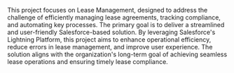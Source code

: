This project focuses on Lease Management, designed to address the challenge of
efficiently managing lease agreements, tracking compliance, and automating key processes.
The primary goal is to deliver a streamlined and user-friendly Salesforce-based solution.
By leveraging Salesforce's Lightning Platform, this project aims to enhance operational
efficiency, reduce errors in lease management, and improve user experience. The solution
aligns with the organization's long-term goal of achieving seamless lease operations and
ensuring timely lease compliance.
